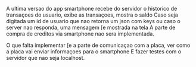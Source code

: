 A ultima versao do app smartphone recebe do servidor o historico de transaçoes do usuario, exibe as transaçoes, mostra o saldo
Caso seja digitada um id de usuario que nao retorna um json com keys ou caso o server nao responda, uma mensagem [e mostrada na tela
A parte de compra de creditos via smartphone nao sera implementada.

O que falta implementar [e a parte de comunicaçao com a placa, ver como a placa vai enviar informaçoes para o smartphone
E fazer testes com o servidor que nao seja localhost.
